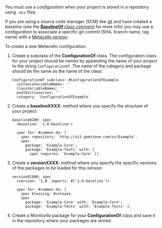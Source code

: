You must use a *configuration* when your project is stored in arepository using `.mcz` files.If you are using a source code manager (SCM) like [git][1] and havecreated a *baseline* (see the [**BaselineOf** class comment][3] for more info)you may use a *configuration* to associate a specificgit commit (SHA, branch name, tag name) with a [Metacello version][2].To create a new Metacello configuration:1. Create a subclass of the **ConfigurationOf** class. The configuration   class for your project should be names by appending the name of   your project to the string `ConfigurationOf`. The name of the   category and package should be the same as the name of the class:    ```Smalltalk    ConfigurationOf subclass: #ConfigurationOfExample      instanceVariableNames: ''      classVariableNames: ''      poolDictionaries: ''      category: 'ConfigurationOfExample'    ```2. Create a **baselineXXXX:** method where you specify the structure of your project:    ```Smalltalk    baseline0100: spec      <baseline: '1.0-baseline'>      spec for: #common do: [        spec repository: 'http://ss3.gemstone.com/ss/Example'.        spec          package: 'Example-Core';          package: 'Example-Tests' with: [            spec requires: 'Example-Core' ]].    ```3. Create a **versionXXXX:** method where you specify the specific   versions of the packages to be loaded for this version:    ```Smalltalk    version01000: spec      <version: '1.0' imports: #('1.0-baseline')>      spec for: #common do: [        spec blessing: #release.        spec          package: 'Example-Core' with: 'Example-Core';          package: 'Example-Tests' with: 'Example-Tests' ].    ```4. Create a Monticello package for your **ConfigurationOf** class and save it in the repository where your packages are stored. [1]: http://git-scm.com/[2]: https://github.com/dalehenrich/metacello-work/blob/master/docs/MetacelloScriptingAPI.md#metacello-version-numbers[3]: https://github.com/dalehenrich/metacello-work/blob/master/repository/Metacello-Base.package/BaselineOf.class/README.md
